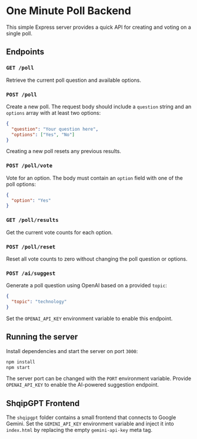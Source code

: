 # One Minute Poll Backend

This simple Express server provides a quick API for creating and voting on a single poll.

## Endpoints

### `GET /poll`
Retrieve the current poll question and available options.

### `POST /poll`
Create a new poll. The request body should include a `question` string and an `options` array with at least two options:

```json
{
  "question": "Your question here",
  "options": ["Yes", "No"]
}
```

Creating a new poll resets any previous results.

### `POST /poll/vote`
Vote for an option. The body must contain an `option` field with one of the poll options:

```json
{
  "option": "Yes"
}
```

### `GET /poll/results`
Get the current vote counts for each option.

### `POST /poll/reset`
Reset all vote counts to zero without changing the poll question or options.

### `POST /ai/suggest`
Generate a poll question using OpenAI based on a provided `topic`:

```json
{
  "topic": "technology"
}
```

Set the `OPENAI_API_KEY` environment variable to enable this endpoint.

## Running the server

Install dependencies and start the server on port `3000`:

```bash
npm install
npm start
```

The server port can be changed with the `PORT` environment variable.
Provide `OPENAI_API_KEY` to enable the AI-powered suggestion endpoint.

## ShqipGPT Frontend

The `shqipgpt` folder contains a small frontend that connects to Google Gemini.
Set the `GEMINI_API_KEY` environment variable and inject it into `index.html`
by replacing the empty `gemini-api-key` meta tag.
